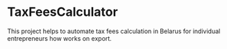 TaxFeesCalculator
=================

This project helps to automate tax fees calculation in Belarus for individual entrepreneurs how works on export.
